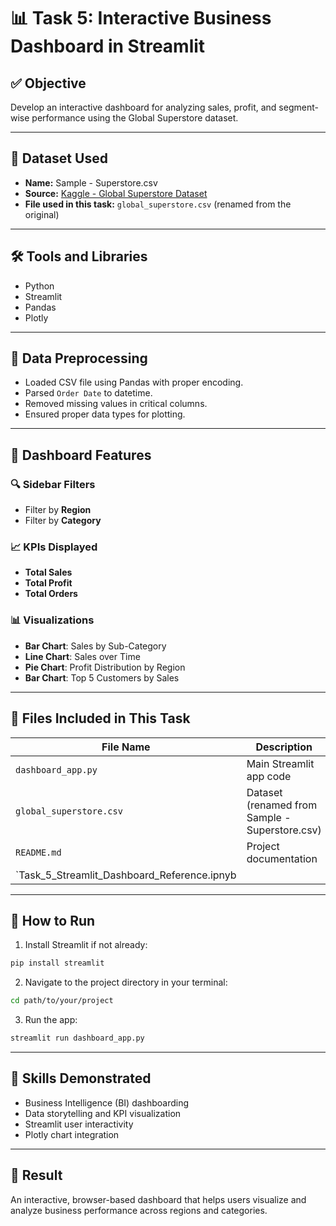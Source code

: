 
# 📊 Task 5: Interactive Business Dashboard in Streamlit

## ✅ Objective
Develop an interactive dashboard for analyzing sales, profit, and segment-wise performance using the Global Superstore dataset.

---

## 📂 Dataset Used
- **Name:** Sample - Superstore.csv
- **Source:** [Kaggle - Global Superstore Dataset](https://www.kaggle.com/datasets/vivek468/superstore-dataset-final)
- **File used in this task:** `global_superstore.csv` (renamed from the original)


---

## 🛠️ Tools and Libraries
- Python
- Streamlit
- Pandas
- Plotly

---

## 🧹 Data Preprocessing
- Loaded CSV file using Pandas with proper encoding.
- Parsed `Order Date` to datetime.
- Removed missing values in critical columns.
- Ensured proper data types for plotting.

---

## 🎯 Dashboard Features

### 🔍 Sidebar Filters
- Filter by **Region**
- Filter by **Category**

### 📈 KPIs Displayed
- **Total Sales**
- **Total Profit**
- **Total Orders**

### 📊 Visualizations
- **Bar Chart**: Sales by Sub-Category
- **Line Chart**: Sales over Time
- **Pie Chart**: Profit Distribution by Region
- **Bar Chart**: Top 5 Customers by Sales

---

## 📁 Files Included in This Task

| File Name | Description |
|-----------|-------------|
| `dashboard_app.py` | Main Streamlit app code |
| `global_superstore.csv` | Dataset (renamed from Sample - Superstore.csv) |
| `README.md` | Project documentation |
| `Task_5_Streamlit_Dashboard_Reference.ipnyb |

---

## 🚀 How to Run

1. Install Streamlit if not already:
```bash
pip install streamlit
```

2. Navigate to the project directory in your terminal:
```bash
cd path/to/your/project
```

3. Run the app:
```bash
streamlit run dashboard_app.py
```

---

## 📌 Skills Demonstrated
- Business Intelligence (BI) dashboarding
- Data storytelling and KPI visualization
- Streamlit user interactivity
- Plotly chart integration

---

## 📣 Result
An interactive, browser-based dashboard that helps users visualize and analyze business performance across regions and categories.

